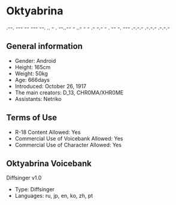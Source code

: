 # Oktyabrina
.--. --- -- --- --. .. - . --..--  - ..- -  - .- -.-  - . -- -. --- .-.-.- .-.-.- .-.-.-
## General information
- Gender: Android
- Height: 165cm
- Weight: 50kg
- Age: 666days
- Introduced: October 26, 1917
- The main creators: D_13, CHR0MA/XHR0ME
- Assistants: Netriko

## Terms of Use
- R-18 Content Allowed: Yes
- Commercial Use of Voicebank Allowed: Yes
- Commercial Use of Character Allowed: Yes

## Oktyabrina Voicebank
Diffsinger v1.0
- Type: Diffsinger
- Languages: ru, jp, en, ko, zh, pt

